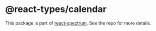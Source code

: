 # @react-types/calendar

This package is part of [react-spectrum](https://github.com/watheia/spectrum). See the repo for more details.
